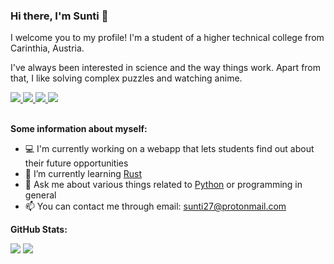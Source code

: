 ### Hi there, I'm Sunti 👋

I welcome you to my profile! I'm a student of a higher technical college from Carinthia, Austria.

I've always been interested in science and the way things work. Apart from that, I like solving complex puzzles and watching anime.

<a href="https://github.com/sunti27">
  <img src="https://badges.pufler.dev/visits/sunti27/sunti27?style=flat-square&color=black&logo=github">
</a>
<a href="https://github.com/sunti27">
  <img src="https://badges.pufler.dev/years/sunti27?style=flat-square&color=black&logo=github">
</a>
<a href="https://github.com/sunti27?tab=repositories">
  <img src="https://badges.pufler.dev/repos/sunti27?style=flat-square&color=black&logo=github">
</a>
<a href="https://badges.pufler.dev">
  <img src="https://badges.pufler.dev/commits/monthly/sunti27?style=flat-square&color=black&logo=github">
</a>
<br/><br/>

**Some information about myself:**

- 💻 I'm currently working on a webapp that lets students find out about their future opportunities
- 🌱 I’m currently learning [Rust](https://www.rust-lang.org/)
- 💬 Ask me about various things related to [Python](https://www.python.org/) or programming in general
- 📫 You can contact me through email: sunti27@protonmail.com

**GitHub Stats:**

<div>
  <img src="https://github-readme-stats.vercel.app/api?username=sunti27&show_icons=true&theme=tokyonight&include_all_commits=true">
  <img src="https://github-readme-stats.vercel.app/api/top-langs/?username=sunti27&theme=tokyonight">
</div>
